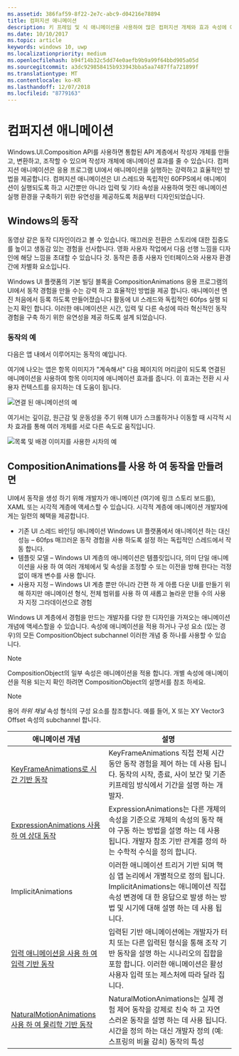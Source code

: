 ```yaml
---
ms.assetid: 386faf59-8f22-2e7c-abc9-d04216e78894
title: 컴퍼지션 애니메이션
description: 키 프레임 및 식 애니메이션을 사용하여 많은 컴퍼지션 개체와 효과 속성에 애니메이션 효과를 줄 수 있으므로 UI 요소의 속성을 시간에 따라 또는 계산을 기준으로 변경할 수 있습니다.
ms.date: 10/10/2017
ms.topic: article
keywords: windows 10, uwp
ms.localizationpriority: medium
ms.openlocfilehash: b94f14b32c5dd74e0aefb9b9a99f64bbd905a05d
ms.sourcegitcommit: a3dc929858415b933943bba5aa7487ffa721899f
ms.translationtype: MT
ms.contentlocale: ko-KR
ms.lasthandoff: 12/07/2018
ms.locfileid: "8779163"
---
```

# <a name="composition-animations"></a>컴퍼지션 애니메이션

Windows.UI.Composition API를 사용하면 통합된 API 계층에서 작성자 개체를 만들고, 변환하고, 조작할 수 있으며 작성자 개체에 애니메이션 효과를 줄 수 있습니다. 컴퍼지션 애니메이션은 응용 프로그램 UI에서 애니메이션을 실행하는 강력하고 효율적인 방법을 제공합니다. 컴퍼지션 애니메이션은 UI 스레드와 독립적인 60FPS에서 애니메이션이 실행되도록 하고 시간뿐만 아니라 입력 및 기타 속성을 사용하여 멋진 애니메이션 실행 환경을 구축하기 위한 유연성을 제공하도록 처음부터 디자인되었습니다.

## <a name="motion-in-windows"></a>Windows의 동작

동영상 같은 동작 디자인이라고 볼 수 있습니다. 매끄러운 전환은 스토리에 대한 집중도를 높이고 생동감 있는 경험을 선사합니다. 영화 사용자 작업에서 다음 선행 느낌을 디자인에 해당 느낌을 초대할 수 있습니다 것. 동작은 종종 사용자 인터페이스와 사용자 환경 간에 차별화 요소입니다.

Windows UI 플랫폼의 기본 빌딩 블록을 CompositionAnimations 응용 프로그램의 UI에서 동작 경험을 만들 수는 강력 하 고 효율적인 방법을 제공 합니다. 애니메이션 엔진 처음에서 등록 하도록 만들어졌습니다 활동에 UI 스레드와 독립적인 60fps 실행 되는지 확인 합니다. 이러한 애니메이션은 시간, 입력 및 다른 속성에 따라 혁신적인 동작 경험을 구축 하기 위한 유연성을 제공 하도록 설계 되었습니다.

### <a name="examples-of-motion"></a>동작의 예

다음은 앱 내에서 이루어지는 동작의 예입니다.

여기에 나오는 앱은 항목 이미지가 "계속해서" 다음 페이지의 머리글이 되도록 연결된 애니메이션을 사용하여 항목 이미지에 애니메이션 효과를 줍니다. 이 효과는 전환 시 사용자 컨텍스트를 유지하는 데 도움이 됩니다.

![연결 된 애니메이션의 예](images/animation/connected-animation-example.gif)

여기서는 깊이감, 원근감 및 운동성을 주기 위해 UI가 스크롤하거나 이동할 때 시각적 시차 효과를 통해 여러 개체를 서로 다른 속도로 움직입니다.

![목록 및 배경 이미지를 사용한 시차의 예](images/animation/parallax-example.gif)

## <a name="using-compositionanimations-to-create-motion"></a>CompositionAnimations를 사용 하 여 동작을 만들려면

UI에서 동작을 생성 하기 위해 개발자가 애니메이션 (여기에 링크 스토리 보드를), XAML 또는 시각적 계층에 액세스할 수 있습니다. 시각적 계층에 애니메이션 개발자에 게는 일련의 혜택을 제공합니다.

- 기존 UI 스레드 바인딩 애니메이션 Windows UI 플랫폼에서 애니메이션 하는 대신 성능 – 60fps 매끄러운 동작 경험을 사용 하도록 설정 하는 독립적인 스레드에서 작동 합니다.
- 템플릿 모델 – Windows UI 계층의 애니메이션은 템플릿입니다, 의미 단일 애니메이션을 사용 하 여 여러 개체에서 및 속성을 조정할 수 또는 이전을 방해 한다는 걱정 없이 매개 변수를 사용 합니다.
- 사용자 지정 – Windows UI 계층 뿐만 아니라 간편 하 게 아름 다운 UI를 만들기 위해 하지만 애니메이션 형식, 전체 범위를 사용 하 여 새롭고 놀라운 만들 수의 사용자 지정 그라데이션으로 경험

Windows UI 계층에서 경험을 만드는 개발자를 다양 한 디자인을 가져오는 애니메이션 개념에 액세스할을 수 있습니다. 속성에 애니메이션을 적용 하거나 구성 요소 (있는 경우)의 모든 CompositionObject subchannel 이러한 개념 중 하나를 사용할 수 있습니다.

> [!NOTE]
> CompositionObject의 일부 속성은 애니메이션을 적용 합니다. 개별 속성에 애니메이션을 적용 되는지 확인 하려면 CompositionObject의 설명서를 참조 하세요.

> [!NOTE]
> 용어 _하위 채널_ 속성 형식의 구성 요소를 참조합니다. 예를 들어, X 또는 XY Vector3 Offset 속성의 subchannel 합니다.

| 애니메이션 개념 | 설명 |
| ----------------- | ----------- |
| [KeyFrameAnimations로 시간 기반 동작](time-animations.md)  | KeyFrameAnimations 직접 전체 시간 동안 동작 경험을 제어 하는 데 사용 됩니다. 동작의 시작, 종료, 사이 보간 및 기존 키프레임 방식에서 기간을 설명 하는 개발자. |
| [ExpressionAnimations 사용 하 여 상대 동작](relation-animations.md)  | ExpressionAnimations는 다른 개체의 속성을 기준으로 개체의 속성의 동작 해야 구동 하는 방법을 설명 하는 데 사용 됩니다. 개발자 참조 기반 관계를 정의 하는 수학적 수식을 정의 합니다. |
| ImplicitAnimations | 이러한 애니메이션 트리거 기반 되며 핵심 앱 논리에서 개별적으로 정의 됩니다. ImplicitAnimations는 애니메이션 직접 속성 변경에 대 한 응답으로 발생 하는 방법 및 시기에 대해 설명 하는 데 사용 됩니다. |
| [입력 애니메이션을 사용 하 여 입력 기반 동작](input-driven-animations.md)  | 입력된 기반 애니메이션에는 개발자가 터치 또는 다른 입력된 형식을 통해 조작 기반 동작을 설명 하는 시나리오의 집합을 포함 합니다. 이러한 애니메이션은 활성 사용자 입력 또는 제스처에 따라 달라 집니다. |
| [NaturalMotionAnimations 사용 하 여 물리학 기반 동작](natural-animations.md)  | NaturalMotionAnimations는 실제 경험 제어 동작을 강제로 친숙 하 고 자연 스러운 동작을 설명 하는 데 사용 됩니다. 시간을 정의 하는 대신 개발자 정의 (예: 스프링의 비율 감쇠) 동작의 특성 |